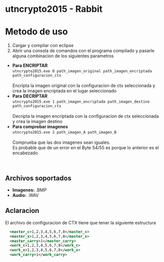 # utncrypto2015 - Rabbit

# Metodo de uso

1. Cargar y compilar con eclipse
2. Abrir una consola de comandos con el programa compilado y pasarle alguna combinacion de los siguientes parametros
  * **Para ENCRIPTAR** <br>
    `utncrypto2015.exe 0 path_imagen_original path_imagen_encriptada path_configuracion_ctx` <br><br>
    Encripta la imagen original con la configuracion de ctx seleccionada y crea la imagen encriptada en el lugar seleccionado<br>
  * **Para DECRIPTAR** <br>
    `utncrypto2015.exe 1 path_imagen_encriptada path_imagen_destino path_configuracion_ctx` <br><br>
    Decripta la imagen encriptada con la configuracion de ctx seleccionada y crea la imagen destino <br>
  * **Para comprobar imagenes** <br>
    `utncrypto2015.exe 2 path_imagen_A path_imagen_B` <br><br>
    Comprueba que las dos imagenes sean iguales. <br>
    Es probable que de un error en el Byte 54/55 es porque lo anterior es el encabezado <br>
 <br>  

## Archivos soportados
  * **Imagenes:** .BMP <br>
  * **Audio:** .WAV <br>

## Aclaracion
El archivo de configuracion de CTX tiene que tener la siguiente estructura
```xml
  <master_c>1,2,3,4,5,6,7,8</master_c>
  <master_x>1,2,3,4,5,6,7,8</master_x>
  <master_carry>1</master_carry>
  <work_c>1,2,3,4,5,6,7,8</work_c>
  <work_x>1,2,3,4,5,6,7,8</work_x>
  <work_carry>1</work_carry>
```
